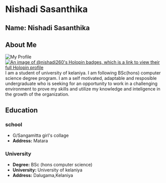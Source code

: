 # Nishadi Sasanthika
## **Name:** Nishadi Sasanthika
## About Me
![My Profile](https://avatars.githubusercontent.com/u/119886016?v=4)
[![An image of @nishadi260's Holopin badges, which is a link to view their full Holopin profile](https://holopin.me/nishadi260)](https://holopin.io/@nishadi260)
I am a student of university of kelaniya. I am following BSc(hons) computer science degree program. I am a self motivated, adaptable and resposible undergraduate who is seeking for an opportunity to work in a challenging environment to prove my skills and utilize my knowledge and inteligence in the growth of the organization.
## Education
### school
* G/Sangamitta girl's collage
* **Address:** Matara
### University 
* **Degree:** BSc (hons computer science) 
* **University:** University of kelaniya
* **Address:** Dalugama,Kelaniya

